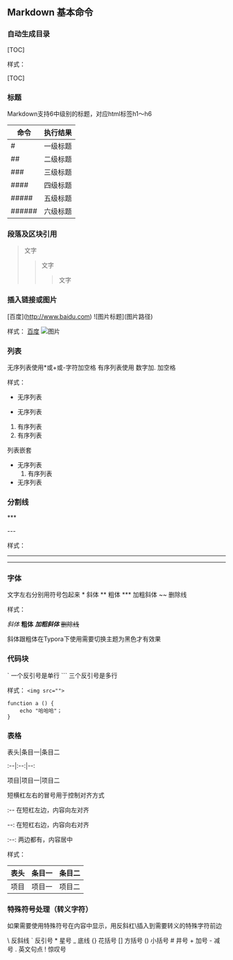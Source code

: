 ## Markdown 基本命令

### 自动生成目录

\[TOC]

样式：

[TOC]



### 标题

Markdown支持6中级别的标题，对应html标签h1～h6

命令|执行结果
--|--
#|一级标题
##|二级标题
###|三级标题
####|四级标题
#####|五级标题
######|六级标题



### 段落及区块引用


>文字
>>文字
>>
>>>文字



### 插入链接或图片

\[百度](http://www.baidu.com)
\![图片标题]\(图片路径)

样式：
[百度](http://www.baidu.com)
![图片](http://img3.duitang.com/uploads/item/201605/07/20160507191419_J2m8R.thumb.700_0.jpeg)



### 列表

无序列表使用*或+或-字符加空格
有序列表使用 数字加.  加空格

样式：
- 无序列表

- 无序列表

1. 有序列表
2. 有序列表

 列表嵌套

- 无序列表
  1. 有序列表
- 无序列表



### 分割线

\***

\---

样式：
***
---



### 字体

文字左右分别用符号包起来
\*  斜体
\**  粗体
\***  加粗斜体
\~~   删除线

样式：

*斜体*
**粗体**
***加粗斜体***
~~删除线~~

斜体跟粗体在Typora下使用需要切换主题为黑色才有效果



### 代码块

\`  一个反引号是单行
\```  三个反引号是多行

样式：
`<img src="">`

```
function a () {
	echo "哈哈哈"；
}
```



### 表格

表头|条目一|条目二

:--|:--:|--:

项目|项目一|项目二



短横杠左右的冒号用于控制对齐方式

:--  在短杠左边，内容向左对齐

--:  在短杠右边，内容向右对齐

:--:  两边都有，内容居中

样式：

表头|条目一|条目二
:--|:--:|--:
项目|项目一|项目二



### 特殊符号处理（转义字符）

如果需要使用特殊符号在内容中显示，用反斜杠\\插入到需要转义的特殊字符前边

\\  反斜线
\` 反引号
\*  星号
\_  底线
\{}  花括号
\[]  方括号
\()  小括号
\#  井号
\+  加号
\-  减号
\.  英文句点
\!  惊叹号









